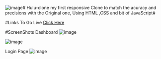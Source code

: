 ![image](https://github.com/Prathamesh18X/hulu-clone/assets/109477390/929faa21-8cc4-4ced-8ea0-0c1364c6160e)# Hulu-clone
my first responsive Clone to match the acuracy and precisions  with the Original one, Using HTML ,CSS and bit of JavaScript#

#Links 
To Go Live [Click Here](https://prathamesh18x.github.io/hulu-clone/)


#ScreenShots
Dashboard 
![image](https://github.com/Prathamesh18X/hulu-clone/assets/109477390/8f1f9ae9-1f3f-4448-9755-2c80b7da2e08)

![image](https://github.com/Prathamesh18X/hulu-clone/assets/109477390/1b94014d-0de6-41a0-a12e-b0b6e3aa4b2a)

Login Page
![image](https://github.com/Prathamesh18X/hulu-clone/assets/109477390/c1c77998-641f-4529-9215-88e239e0e741)
